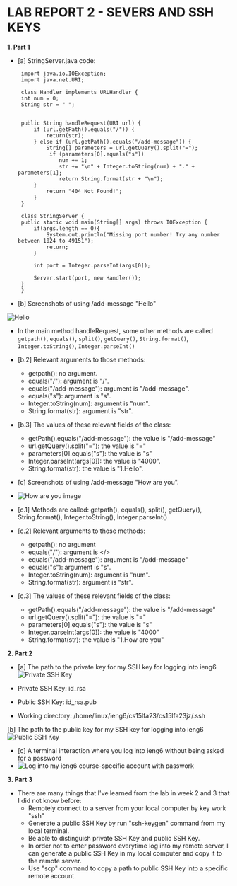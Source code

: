 # **LAB REPORT 2 - SEVERS AND SSH KEYS**


**1. Part 1**
- [a] StringServer.java code:

   ```
    import java.io.IOException;
    import java.net.URI;
    
    class Handler implements URLHandler {
    int num = 0;
    String str = " ";
    
    
    public String handleRequest(URI url) {
        if (url.getPath().equals("/")) {
            return(str);
        } else if (url.getPath().equals("/add-message")) {
            String[] parameters = url.getQuery().split("=");
             if (parameters[0].equals("s"))
                num += 1;
                str += "\n" + Integer.toString(num) + "." + parameters[1];
                return String.format(str + "\n");
        } 
            return "404 Not Found!";
        }
    }
    
    class StringServer {
    public static void main(String[] args) throws IOException {
        if(args.length == 0){
            System.out.println("Missing port number! Try any number between 1024 to 49151");
            return;
        }

        int port = Integer.parseInt(args[0]);

        Server.start(port, new Handler());
    }
    }
    ```


- [b] Screenshots of using /add-message "Hello"

![Hello](part1-image1.png)
- In the main method handleRequest, some other methods are called `getpath()`, `equals()`, `split()`, `getQuery()`, `String.format()`, `Integer.toString()`, `Integer.parseInt()`
- [b.2] Relevant arguments to those methods:
  - getpath(): no argument.
  - equals("/"): argument is "/".
  - equals("/add-message"): argument is "/add-message".
  - equals("s"): argument is "s".
  - Integer.toString(num): argument is "num".
  - String.format(str): argument is "str".

- [b.3] The values of these relevant fields of the class:
  - getPath().equals("/add-message"): the value is "/add-message"
  - url.getQuery().split("="): the value is "="
  - parameters[0].equals("s"): the value is "s"
  - Integer.parseInt(args[0]): the value is "4000".
  - String.format(str): the value is "1.Hello".
 
  
- [c] Screenshots of using /add-message "How are you".
- ![How are you image](part1-image2.png)
- [c.1] Methods are called: getpath(), equals(), split(), getQuery(), String.format(), Integer.toString(), Integer.parseInt()
- [c.2] Relevant arguments to those methods:
  - getpath(): no argument
  - equals("/"): argument is </>
  - equals("/add-message"): argument is "/add-message"
  - equals("s"): argument is "s".
  - Integer.toString(num): argument is "num".
  - String.format(str): argument is "str".
  
  
- [c.3] The values of these relevant fields of the class:
  - getPath().equals("/add-message"): the value is "/add-message"
  - url.getQuery().split("="): the value is "="
  - parameters[0].equals("s"): the value is "s"
  - Integer.parseInt(args[0]): the value is "4000"
  - String.format(str): the value is "1.How are you"

**2. Part 2**
- [a] The path to the private key for my SSH key for logging into ieng6
![Private SSH Key](part2-image1.png)

- Private SSH Key: id_rsa
- Public SSH Key: id_rsa.pub
- Working directory: /home/linux/ieng6/cs15lfa23/cs15lfa23jz/.ssh
  
[b] The path to the public key for my SSH key for logging into ieng6
![Public SSH Key](part2-image2.png)

- [c] A terminal interaction where you log into ieng6 without being asked for a password
- ![Log into my ieng6 course-specific account with passwork](part2-image3.png)

**3. Part 3**
- There are many things that I've learned from the lab in week 2 and 3 that I did not know before:
  - Remotely connect to a server from your local computer by key work "ssh"
  - Generate a public SSH Key by run "ssh-keygen" command from my local terminal.
  - Be able to distinguish private SSH Key and public SSH Key.
  - In order not to enter password everytime log into my remote server, I can generate a public SSH Key in my local computer and copy it to the remote server.
  - Use "scp" command to copy a path to public SSH Key into a specific remote account.


